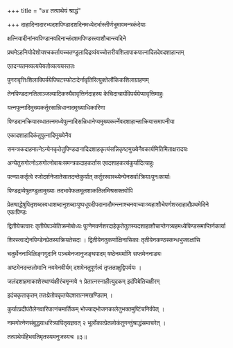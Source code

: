 +++
title = "७४ तत्पाथेयं श्राद्धं"

+++
दाहादिनादारभ्यदशपिण्डादशदिनमध्येदर्भास्तीर्णभूमावमन्त्रकंदेयाः

क्षत्नियादीनांनवपिण्डानवदिनान्तंदशमपिण्डस्त्वाशौचान्त्यदिने

प्रथमेऽहनियोदेशोयश्चकर्तायच्चतण्डुलादिद्रव्यंयच्चोत्तरीयशिलापाकपात्नादितदेवदशाहान्तम्

एतदन्यतमव्यत्ययेयतोव्यत्ययस्ततः

पुनरावृत्तिःशिलाविपर्ययेपिघटस्फोटादेर्नावृतिरित्युक्तेलौंकिकशिलाग्राहणम्

तेनपिण्डदानतिलाञ्जल्यादिकस्यैवावृत्तिर्नदाहस्य केचिदाचार्यविपर्ययेप्यावृत्तिमाहुः

यत्नपुत्नादिमुख्यकर्तुरसान्निधानादमुख्याधिकारिणा

पिण्डदानक्रियारब्धातत्नमध्येपुत्नादिसन्निधानेप्यमुख्यकर्त्नेवदशाहान्ताक्रियासमापनीया

एकादशाहादिकंतुपुत्नादिमुख्येनैव

समन्त्रकदाहमात्नेऽन्येनकृतेतुपिण्डदानादिदशाहकृत्यंसन्निकृष्टमुख्येनैवकार्यमितिमिताक्षरादयः

अन्येतुसगोत्नोऽसगोत्नोवायःसमन्त्रकदाहकर्तास एवदशाहकत्यंकुर्यादित्याहुः

पत्न्याःकर्तृत्वे रजोदर्शनेजातेसातदन्तेकुर्यात् कर्तुरस्वास्थ्येन्येनसर्वाःक्रियाःपुनःकार्याः

पिण्डद्रव्येषुतण्डुलामुख्याः तदभावेफलमूलशाकतिलमिश्रसक्तवोपि

प्रेतश्राद्धेषुपितृशब्दस्वधाशब्दानुशब्दाःपुष्पधूपदीपदानादौमन्त्नाश्चनवाच्याःत्र्यहाशौचेपर्णशरदाहादौप्रथमेदिने एकःपिण्डः

द्वितीयेचत्वारः तृतीयेपञ्चेतिक्रमोबोध्यः पुत्नेणवर्णशरदाहेकृतेतुतस्यदशाहाशौचान्तेनत्र्यहमध्येपिण्डसमाप्तिर्नकार्या

शिरस्त्वाद्येनपिण्डेनप्रेतस्यक्रियतेसदा । द्वितीयेनतुकर्णाक्षिनासिकाः तृतीयेनकण्ठस्कन्धभुजवक्षांसि

चतुर्थेननाभिलिङ्गगुदानि पञ्चमेनजानुजङ्घपादम् षष्ठेनमर्माणि सप्तमेननाड्यः

अष्टमेनदन्तलोमानि नवमेनवीर्यम् दशमेनतुपूर्णत्वं तृप्तताक्षुद्विपर्ययः ।

जलंदशाहमाकाशेस्थाप्यंक्षीरंचमृन्मये १ प्रेतात्नस्नाहीत्युदकम् इदंपिबेतिचक्षीरम्

इदंचकृताकृतम् ततःप्रेतोपकृतयेदशरात्नमखण्डितम् ।

कुर्यात्प्रदीपंतैलेनवारिपात्नंचमार्तिकम् भोज्याद्भोजनकालेतुभक्तमुष्टिंचनिर्वपेत् ।

नामगोत्नेणसंबुद्धयाधरित्र्यांपितृयज्ञवत् २ भूर्लोकात्प्रेतलोकंतुगन्तुंश्राद्धंसमाचरेत् ।

तत्पाथेयंहिभवतिमृतस्यमनुजस्यच ॥३॥

